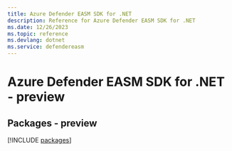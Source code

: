 ```yaml
---
title: Azure Defender EASM SDK for .NET
description: Reference for Azure Defender EASM SDK for .NET
ms.date: 12/26/2023
ms.topic: reference
ms.devlang: dotnet
ms.service: defendereasm
---
```

# Azure Defender EASM SDK for .NET - preview
## Packages - preview
[!INCLUDE [packages](defender-easm-index.md)]